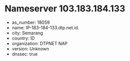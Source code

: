 # Nameserver 103.183.184.133

* as_number: 18059
* name: IP-183-184-133.dtp.net.id.
* city: Semarang
* country: ID
* organization: DTPNET NAP
* version: Unknown
* dnssec: true
